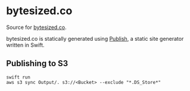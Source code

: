 # bytesized.co
Source for [bytesized.co](https://www.bytesized.co).

bytesized.co is statically generated using [Publish](https://github.com/JohnSundell/Publish), a static site generator written in Swift.

## Publishing to S3
```
swift run
aws s3 sync Output/. s3://<Bucket> --exclude "*.DS_Store*"
```